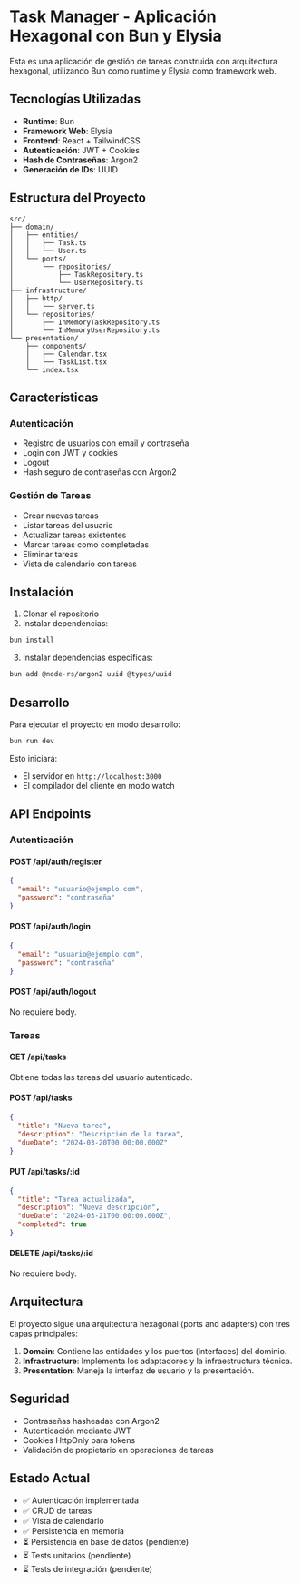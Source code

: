 # Task Manager - Aplicación Hexagonal con Bun y Elysia

Esta es una aplicación de gestión de tareas construida con arquitectura hexagonal, utilizando Bun como runtime y Elysia como framework web.

## Tecnologías Utilizadas

- **Runtime**: Bun
- **Framework Web**: Elysia
- **Frontend**: React + TailwindCSS
- **Autenticación**: JWT + Cookies
- **Hash de Contraseñas**: Argon2
- **Generación de IDs**: UUID

## Estructura del Proyecto

```
src/
├── domain/
│   ├── entities/
│   │   ├── Task.ts
│   │   └── User.ts
│   └── ports/
│       └── repositories/
│           ├── TaskRepository.ts
│           └── UserRepository.ts
├── infrastructure/
│   ├── http/
│   │   └── server.ts
│   └── repositories/
│       ├── InMemoryTaskRepository.ts
│       └── InMemoryUserRepository.ts
└── presentation/
    ├── components/
    │   ├── Calendar.tsx
    │   └── TaskList.tsx
    └── index.tsx
```

## Características

### Autenticación
- Registro de usuarios con email y contraseña
- Login con JWT y cookies
- Logout
- Hash seguro de contraseñas con Argon2

### Gestión de Tareas
- Crear nuevas tareas
- Listar tareas del usuario
- Actualizar tareas existentes
- Marcar tareas como completadas
- Eliminar tareas
- Vista de calendario con tareas

## Instalación

1. Clonar el repositorio
2. Instalar dependencias:
```bash
bun install
```

3. Instalar dependencias específicas:
```bash
bun add @node-rs/argon2 uuid @types/uuid
```

## Desarrollo

Para ejecutar el proyecto en modo desarrollo:

```bash
bun run dev
```

Esto iniciará:
- El servidor en `http://localhost:3000`
- El compilador del cliente en modo watch

## API Endpoints

### Autenticación

#### POST /api/auth/register
```json
{
  "email": "usuario@ejemplo.com",
  "password": "contraseña"
}
```

#### POST /api/auth/login
```json
{
  "email": "usuario@ejemplo.com",
  "password": "contraseña"
}
```

#### POST /api/auth/logout
No requiere body.

### Tareas

#### GET /api/tasks
Obtiene todas las tareas del usuario autenticado.

#### POST /api/tasks
```json
{
  "title": "Nueva tarea",
  "description": "Descripción de la tarea",
  "dueDate": "2024-03-20T00:00:00.000Z"
}
```

#### PUT /api/tasks/:id
```json
{
  "title": "Tarea actualizada",
  "description": "Nueva descripción",
  "dueDate": "2024-03-21T00:00:00.000Z",
  "completed": true
}
```

#### DELETE /api/tasks/:id
No requiere body.

## Arquitectura

El proyecto sigue una arquitectura hexagonal (ports and adapters) con tres capas principales:

1. **Domain**: Contiene las entidades y los puertos (interfaces) del dominio.
2. **Infrastructure**: Implementa los adaptadores y la infraestructura técnica.
3. **Presentation**: Maneja la interfaz de usuario y la presentación.

## Seguridad

- Contraseñas hasheadas con Argon2
- Autenticación mediante JWT
- Cookies HttpOnly para tokens
- Validación de propietario en operaciones de tareas

## Estado Actual

- ✅ Autenticación implementada
- ✅ CRUD de tareas
- ✅ Vista de calendario
- ✅ Persistencia en memoria
- ⏳ Persistencia en base de datos (pendiente)
- ⏳ Tests unitarios (pendiente)
- ⏳ Tests de integración (pendiente) 